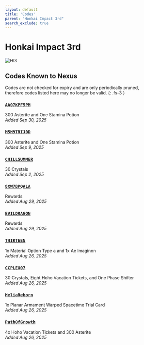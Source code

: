 ```yaml
---
layout: default
title: 'Codes'
parent: "Honkai Impact 3rd"
search_exclude: true
---
```


# Honkai Impact 3rd

![HI3](https://cdn.discordapp.com/emojis/1356717158306021459.png)

## Codes Known to Nexus

Codes are not checked for expiry and are only periodically pruned, therefore codes listed here may no longer be valid.
{: .fs-3 }

### [`AA07KPF5PM`](https://nexus-codes.app/copy/?code=AA07KPF5PM)

300 Asterite and One Stamina Potion<br />*Added Sep 30, 2025*

### [`M5H9TRIJ0D`](https://nexus-codes.app/copy/?code=M5H9TRIJ0D)

300 Asterite and One Stamina Potion<br />*Added Sep 9, 2025*

### [`CHILLSUMMER`](https://nexus-codes.app/copy/?code=CHILLSUMMER)

30 Crystals<br />*Added Sep 2, 2025*

### [`8XW7BPQALA`](https://nexus-codes.app/copy/?code=8XW7BPQALA)

Rewards<br />*Added Aug 29, 2025*

### [`EVILDRAGON`](https://nexus-codes.app/copy/?code=EVILDRAGON)

Rewards<br />*Added Aug 29, 2025*

### [`THIRTEEN`](https://nexus-codes.app/copy/?code=THIRTEEN)

1x Material Option Type a and 1x Ae Imaginon<br />*Added Aug 26, 2025*

### [`CCPLEU07`](https://nexus-codes.app/copy/?code=CCPLEU07)

30 Crystals, Eight Hoho Vacation Tickets, and One Phase Shifter<br />*Added Aug 26, 2025*

### [`HeliaReborn`](https://nexus-codes.app/copy/?code=HeliaReborn)

1x Planar Armament  Warped Spacetime Trial Card<br />*Added Aug 26, 2025*

### [`PathOfGrowth`](https://nexus-codes.app/copy/?code=PathOfGrowth)

4x Hoho Vacation Tickets and 300 Asterite<br />*Added Aug 26, 2025*